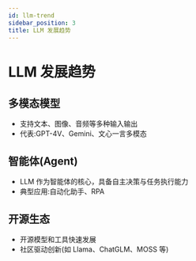 ```yaml
---
id: llm-trend
sidebar_position: 3
title: LLM 发展趋势
---
```


# LLM 发展趋势

## 多模态模型
- 支持文本、图像、音频等多种输入输出
- 代表:GPT-4V、Gemini、文心一言多模态

## 智能体(Agent)
- LLM 作为智能体的核心，具备自主决策与任务执行能力
- 典型应用:自动化助手、RPA

## 开源生态
- 开源模型和工具快速发展
- 社区驱动创新(如 Llama、ChatGLM、MOSS 等) 